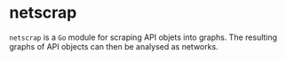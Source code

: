 # netscrap

`netscrap` is a `Go` module for scraping API objets into graphs. The resulting graphs of API objects can then be analysed as networks.
